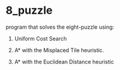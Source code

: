 # 8_puzzle

program that solves the eight-puzzle using:

1) Uniform Cost Search

2) A* with the Misplaced Tile heuristic.

3) A* with the Euclidean Distance heuristic
